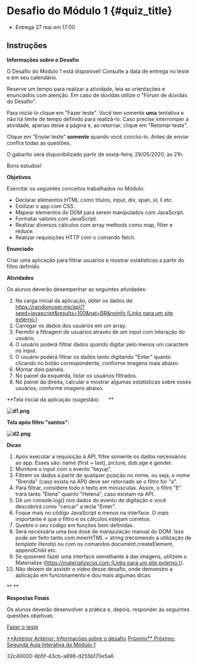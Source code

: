 # Desafio do Módulo 1 {#quiz_title}

- Entrega 27 mai em 17:00

## Instruções

**Informações sobre o Desafio**

O Desafio do Módulo 1 está disponível! Consulte a data de entrega no
teste e em seu calendário.

Reserve um tempo para realizar a atividade, leia as orientações e
enunciados com atenção. Em caso de dúvidas utilize o "Fórum de dúvidas
do Desafio".

Para iniciá-lo clique em "Fazer teste". Você tem
somente **uma** tentativa e não há limite de tempo definido para
realizá-lo. Caso precise interromper a atividade, apenas deixe a página
e, ao retornar, clique em "Retomar teste".

Clique em "Enviar teste" **somente** quando você concluí-lo. Antes de
enviar confira todas as questões.

O gabarito será disponibilizado partir de sexta-feira, 29/05/2020, às
21h.

Bons estudos!

**Objetivos**

Exercitar os seguintes conceitos trabalhados no Módulo:

- Declarar elementos HTML como títulos, input, div, span, ul, li etc.
- Estilizar o app com CSS.
- Mapear elementos do DOM para serem manipulados com JavaScript.
- Formatar valores com JavaScript.
- Realizar diversos cálculos com array methods como map, filter e
  reduce.
- Realizar requisições HTTP com o comando fetch.

**Enunciado**

Criar uma aplicação para filtrar usuários e mostrar estatísticas a
partir do filtro definido.

**Atividades**

Os alunos deverão desempenhar as seguintes atividades:

1.  Na carga inicial da aplicação, obter os dados de:
    [https://randomuser.me/api/?seed=javascript&results=100&nat=BR&noinfo (Links
    para um site
    externo.)](https://randomuser.me/api/?seed=javascript&results=100&nat=BR&noinfo)
2.  Carregar os dados dos usuários em um array.
3.  Permitir a filtragem de usuários através de um input com interação
    do usuário.
4.  O usuário poderá filtrar dados quando digitar pelo menos um
    caractere no input.
5.  O usuário poderá filtrar os dados tanto digitando "Enter" quanto
    clicando no botão correspondente, conforme imagens mais abaixo.
6.  Montar dois painéis.
7.  No painel da esquerda, listar os usuários filtrados.
8.  No painel da direita, calcular e mostrar algumas estatísticas sobre
    esses usuários, conforme imagens abaixo.

**Tela inicial da aplicação (sugestão):      **

**![d1.png](imagens/d1.png)**

**Tela após filtro "santos":**

**![d2.png](imagens/d2.png)**

**Dicas**

1.  Após executar a requisição à API, filtre somente os dados
    necessários ao app. Esses são: name (first + last), picture, dob.age
    e gender.
2.  Monitore o input com o evento "keyup".
3.  Filtrem os dados a partir de qualquer posição no nome, ou seja, o
    nome "Brenda" (caso exista na API) deve ser retornado se o filtro
    for "a".
4.  Para filtrar, considere todo o texto em minúsculas. Assim, o filtro
    "E" trará tanto "Elena" quanto "Helena", caso existam na API.
5.  Dê um console.log() nos dados do evento de digitação e você
    descobrirá como "cercar" a tecla "Enter".
6.  Foque mais no código JavaScript e menos na interface. O mais
    importante é que o filtro e os cálculos estejam corretos.
7.  Quebre o seu código em funções bem definidas.
8.  Será necessária uma boa dose de manipulação manual do DOM. Isso pode
    ser feito tanto com innerHTML + string (recomendo a utilização de
    _template literals_) ou com os comandos document.createElement,
    appendChild etc.
9.  Se quiserem fazer uma interface semelhante à das imagens, utilizem o
    Materialize ([https://materializecss.com (Links para um site
    externo.)](https://materializecss.com/)).
10. Não deixem de assistir o vídeo desse desafio, onde demonstro a
    aplicação em funcionamento e dou mais algumas dicas.

\*\* \*\*

**Respostas Finais**

Os alunos deverão desenvolver a prática e, depois, responder às
seguintes questões objetivas:

[Fazer o
teste](https://igti.instructure.com/courses/2935/quizzes/34909/take?user_id=38152)

[\*\*Anterior Anterior: Informações sobre o
desafio](https://igti.instructure.com/courses/2935/modules/items/191175)
[Próximo\*\* Próximo: Segunda Aula Interativa do Módulo
1](https://igti.instructure.com/courses/2935/modules/items/190730)

32c40000-8b5f-43cb-a898-d255b170e5a6
